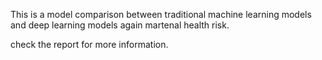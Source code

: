 This is a model comparison between traditional machine learning models and deep learning models again martenal health risk.

check the report for more information.
